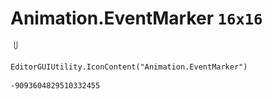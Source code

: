 # Animation.EventMarker `16x16`
<img src="/img/Animation.EventMarker.png" width=16 height=16>

``` CSharp
EditorGUIUtility.IconContent("Animation.EventMarker")
```
```
-9093604829510332455
```
